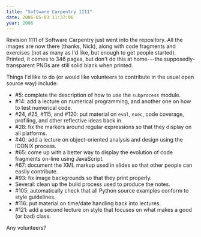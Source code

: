 ```yaml
---
title: "Software Carpentry 1111"
date: 2006-05-03 11:37:06
year: 2006
---
```

Revision 1111 of Software Carpentry just went into the repository.  All the images are now there (thanks, Nick), along with code fragments and exercises (not as many as I'd like, but enough to get people started).  Printed, it comes to 346 pages, but don't do this at home---the supposedly-transparent PNGs are still solid black when printed.

Things I'd like to do (or would like volunteers to contribute in the usual open source way) include:
<ul>
	<li>#5: complete the description of how to use the <code>subprocess</code> module.</li>
	<li>#14: add a lecture on numerical programming, and another one on how to test numerical code.</li>
	<li>#24, #25, #115, and #120: put material on <code>eval</code>, <code>exec</code>, code coverage, profiling, and other reflective ideas back in.</li>
	<li>#28: fix the markers around regular expressions so that they display on all platforms.</li>
	<li>#40: add a lecture on object-oriented analysis and design using the ICONIX process.</li>
	<li>#65: come up with a better way to display the evolution of code fragments on-line using JavaScript.</li>
	<li>#67: document the XML markup used in slides so that other people can easily contribute.</li>
	<li>#93: fix image backgrounds so that they print properly.</li>
	<li>Several: clean up the build process used to produce the notes.</li>
	<li>#105: automatically check that all Python source examples conform to style guidelines.</li>
	<li>#116: put material on time/date handling back into lectures.</li>
	<li>#121: add a second lecture on style that focuses on what makes a good (or bad) class.</li>
</ul>
Any volunteers?
